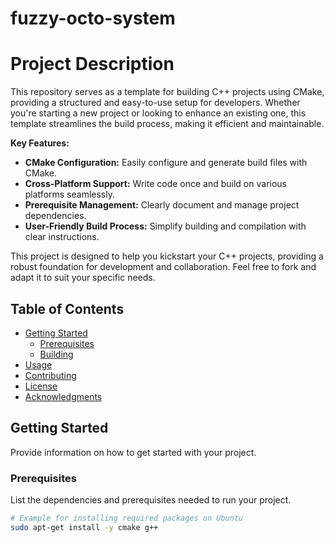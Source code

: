 # fuzzy-octo-system

# Project Description

This repository serves as a template for building C++ projects using CMake, providing a structured and easy-to-use setup for developers. Whether you're starting a new project or looking to enhance an existing one, this template streamlines the build process, making it efficient and maintainable.

**Key Features:**

- **CMake Configuration:** Easily configure and generate build files with CMake.
- **Cross-Platform Support:** Write code once and build on various platforms seamlessly.
- **Prerequisite Management:** Clearly document and manage project dependencies.
- **User-Friendly Build Process:** Simplify building and compilation with clear instructions.

This project is designed to help you kickstart your C++ projects, providing a robust foundation for development and collaboration. Feel free to fork and adapt it to suit your specific needs.

## Table of Contents

- [Getting Started](#getting-started)
  - [Prerequisites](#prerequisites)
  - [Building](#building)
- [Usage](#usage)
- [Contributing](#contributing)
- [License](#license)
- [Acknowledgments](#acknowledgments)

## Getting Started

Provide information on how to get started with your project.

### Prerequisites

List the dependencies and prerequisites needed to run your project.

```bash
# Example for installing required packages on Ubuntu
sudo apt-get install -y cmake g++ 

